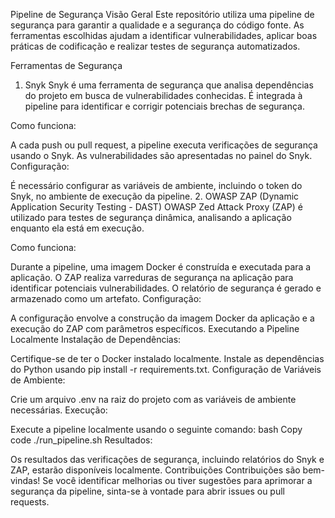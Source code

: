 Pipeline de Segurança
Visão Geral
Este repositório utiliza uma pipeline de segurança para garantir a qualidade e a segurança do código fonte. As ferramentas escolhidas ajudam a identificar vulnerabilidades, aplicar boas práticas de codificação e realizar testes de segurança automatizados.

Ferramentas de Segurança
1. Snyk
Snyk é uma ferramenta de segurança que analisa dependências do projeto em busca de vulnerabilidades conhecidas. É integrada à pipeline para identificar e corrigir potenciais brechas de segurança.

Como funciona:

A cada push ou pull request, a pipeline executa verificações de segurança usando o Snyk.
As vulnerabilidades são apresentadas no painel do Snyk.
Configuração:

É necessário configurar as variáveis de ambiente, incluindo o token do Snyk, no ambiente de execução da pipeline.
2. OWASP ZAP (Dynamic Application Security Testing - DAST) 
OWASP Zed Attack Proxy (ZAP) é utilizado para testes de segurança dinâmica, analisando a aplicação enquanto ela está em execução.

Como funciona:

Durante a pipeline, uma imagem Docker é construída e executada para a aplicação.
O ZAP realiza varreduras de segurança na aplicação para identificar potenciais vulnerabilidades.
O relatório de segurança é gerado e armazenado como um artefato.
Configuração:

A configuração envolve a construção da imagem Docker da aplicação e a execução do ZAP com parâmetros específicos.
Executando a Pipeline Localmente
Instalação de Dependências:

Certifique-se de ter o Docker instalado localmente.
Instale as dependências do Python usando pip install -r requirements.txt.
Configuração de Variáveis de Ambiente:

Crie um arquivo .env na raiz do projeto com as variáveis de ambiente necessárias.
Execução:

Execute a pipeline localmente usando o seguinte comando:
bash
Copy code
./run_pipeline.sh
Resultados:

Os resultados das verificações de segurança, incluindo relatórios do Snyk e ZAP, estarão disponíveis localmente.
Contribuições
Contribuições são bem-vindas! Se você identificar melhorias ou tiver sugestões para aprimorar a segurança da pipeline, sinta-se à vontade para abrir issues ou pull requests.

